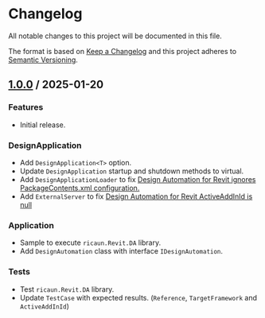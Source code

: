 # Changelog
All notable changes to this project will be documented in this file.

The format is based on [Keep a Changelog](http://keepachangelog.com/en/1.0.0/)
and this project adheres to [Semantic Versioning](http://semver.org/spec/v2.0.0.html).

## [1.0.0] / 2025-01-20
### Features
- Initial release.
### DesignApplication
- Add `DesignApplication<T>` option.
- Update `DesignApplication` startup and shutdown methods to virtual.
- Add `DesignApplicationLoader` to fix [Design Automation for Revit ignores PackageContents.xml configuration.](https://github.com/ricaun-io/RevitAddin.DA.Tester/issues/7)
- Add `ExternalServer` to fix [Design Automation for Revit ActiveAddInId is null](https://github.com/ricaun-io/RevitAddin.DA.Tester/issues/9)
### Application
- Sample to execute `ricaun.Revit.DA` library.
- Add `DesignAutomation` class with interface `IDesignAutomation`.
### Tests
- Test `ricaun.Revit.DA` library.
- Update `TestCase` with expected results. (`Reference`, `TargetFramework` and `ActiveAddInId`)

[vNext]: ../../compare/1.0.0...HEAD
[1.0.0]: ../../compare/1.0.0